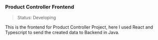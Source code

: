 ### Product Controller Frontend

> Status: Developing

This is the frontend for Product Controller Project, here I used React and Typescript to send the created data to Backend in Java.
